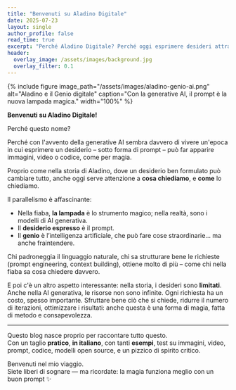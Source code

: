 ```yaml
---
title: "Benvenuti su Aladino Digitale"
date: 2025-07-23
layout: single
author_profile: false
read_time: true
excerpt: "Perché Aladino Digitale? Perché oggi esprimere desideri attraverso i prompt è un'arte, quasi magica..."
header:
  overlay_image: /assets/images/background.jpg
  overlay_filter: 0.1
---
```


{% include figure image_path="/assets/images/aladino-genio-ai.png"
   alt="Aladino e il Genio digitale"
   caption="Con la generative AI, il prompt è la nuova lampada magica." 
   width="100%" %}

**Benvenuti su Aladino Digitale!**

Perché questo nome?

Perché con l'avvento della generative AI sembra davvero di vivere un'epoca in cui esprimere un desiderio – sotto forma di prompt – può far apparire immagini, video o codice, come per magia.

Proprio come nella storia di Aladino, dove un desiderio ben formulato può cambiare tutto, anche oggi serve attenzione a **cosa chiediamo**, e **come** lo chiediamo.

Il parallelismo è affascinante:
- Nella fiaba, **la lampada** è lo strumento magico; nella realtà, sono i modelli di AI generativa.
- Il **desiderio espresso** è il prompt.
- Il **genio** è l’intelligenza artificiale, che può fare cose straordinarie… ma anche fraintendere.

Chi padroneggia il linguaggio naturale, chi sa strutturare bene le richieste (prompt engineering, context building), ottiene molto di più – come chi nella fiaba sa cosa chiedere davvero.

E poi c'è un altro aspetto interessante: nella storia, i desideri sono **limitati**. Anche nella AI generativa, le risorse non sono infinite. Ogni richiesta ha un costo, spesso importante. Sfruttare bene ciò che si chiede, ridurre il numero di iterazioni, ottimizzare i risultati: anche questa è una forma di magia, fatta di metodo e consapevolezza.

---

Questo blog nasce proprio per raccontare tutto questo.  
Con un taglio **pratico**, **in italiano**, con tanti **esempi**, test su immagini, video, prompt, codice, modelli open source, e un pizzico di spirito critico.

Benvenuti nel mio viaggio.  
Siete liberi di sognare — ma ricordate: la magia funziona meglio con un buon prompt ✨

